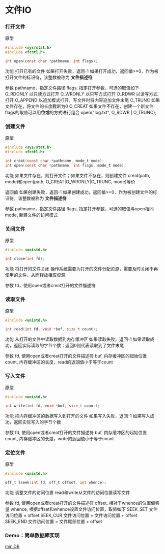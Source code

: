 # 文件IO

### 打开文件

原型
```c
#include <sys/stat.h>
#include <fcntl.h>

int open(const char *pathname, int flags);
```

功能
打开已有的文件
如果打开失败，返回-1
如果打开成功，返回值>=0，作为被打开文件的标识符，该整数被称为 **文件描述符**

参数
pathname，指定文件路径
flags, 指定打开参数，可选的取值如下
O_RDONLY	以只读方式打开
O_WRONLY	以只写方式打开
O_RDWR	以读写方式打开
O_APPEND	以追加模式打开，写文件时将内容追加文件末尾
O_TRUNC	如果文件存在，将文件的长度截断为0
O_CREAT	如果文件不存在，创建一个新文件
flags的取值可以用**位或**的方式进行组合
open("log.txt", O_RDWR | O_TRUNC);


### 创建文件

原型
```c
#include <sys/stat.h>
#include <fcntl.h>

int creat(const char *pathname, mode_t mode);
int open(const char *pathname, int flags, mode_t mode);
```

功能
如果文件存在，则打开文件；如果文件不存在，则创建文件
creat(path, mode)和open(path, O_CREAT|O_WRONLY|O_TRUNC, mode)等价

返回值
如果创建失败，返回-1
如果创建成功，返回值>=0，作为被创建文件的标识符，该整数被称为 **文件描述符**

参数
pathname，指定文件路径
flags, 指定打开参数，可选的取值与open相同
mode, 新建文件的访问模式

### 关闭文件

原型
```c
#include <unistd.h>

int close(int fd);
```

功能
将打开的文件关闭
操作系统需要为打开的文件分配资源，需要及时关闭不再使用的文件，从而释放相应资源

参数
fd，使用open或者creat打开的文件描述符


### 读取文件

原型
```c
#include <unistd.h>

int read(int fd, void *buf, size_t count);
```

功能
从打开的文件中读取数据到内存缓冲区
如果读取失败，返回-1
如果读取成功，返回实际读取的字节个数；返回0则代表读取到了文件末尾

参数
fd, 使用open或者creat打开的文件描述符
buf, 内存缓冲区的起始位置
count, 内存缓冲区的长度，read的返回值小于等于count


### 写入文件

原型
```c
#include <unistd.h>

int write(int fd, void *buf, size_t count);
```

功能
把内存缓冲区的数据写入到打开的文件
如果写入失败，返回-1
如果写入成功，返回实际写入的字节个数

参数
fd, 使用open或者creat打开的文件描述符
buf, 内存缓冲区的起始位置
count, 内存缓冲区的长度，write的返回值小于等于count


### 定位文件

原型
```c
#include <unistd.h>

off_t lseek(int fd, off_t offset, int whence);
```

功能
调整文件的访问位置
read和write从文件的访问位置读写文件

参数
fd, 使用open或者creat打开的文件描述符
offset, 相对于whence的位置偏移量
whence, 根据offset和whence设置文件访问位置，取值如下
SEEK_SET	文件访问位置 = offset
SEEK_CUR	文件访问位置 = 文件访问位置 + offset
SEEK_END	文件访问位置 = 文件尾部位置 + offset

### Demo：简单数据库实现

[miniDB](db.c)
